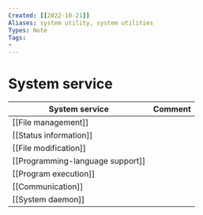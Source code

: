 ```yaml
---
Created: [[2022-10-21]]
Aliases: system utility, system utilities
Types: Note
Tags: 
- 
---
```

# System service
| System service                   | Comment |
| -------------------------------- | ------- |
| [[File management]]              |         |
| [[Status information]]           |         |
| [[File modification]]            |         |
| [[Programming-language support]] |         |
| [[Program execution]]            |         |
| [[Communication]]                |         |
| [[System daemon]]                |         |
